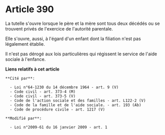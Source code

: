 # Article 390

La tutelle s'ouvre lorsque le père et la mère sont tous deux décédés ou se trouvent privés de l'exercice de l'autorité
parentale.

Elle s'ouvre, aussi, à l'égard d'un enfant dont la filiation n'est pas légalement établie.

Il n'est pas dérogé aux lois particulières qui régissent le service de l'aide sociale à l'enfance.

**Liens relatifs à cet article**

	**Cité par**:

	  - Loi n°64-1230 du 14 décembre 1964 - art. 9 (V)
	  - Code civil - art. 373-4 (M)
	  - Code civil - art. 373-5 (V)
	  - Code de l'action sociale et des familles - art. L122-2 (V)
	  - Code de la famille et de l'aide sociale. - art. 193 (Ab)
	  - Code de procédure civile - art. 1217 (V)

	**Modifié par**:

	  - Loi n°2009-61 du 16 janvier 2009 - art. 1
